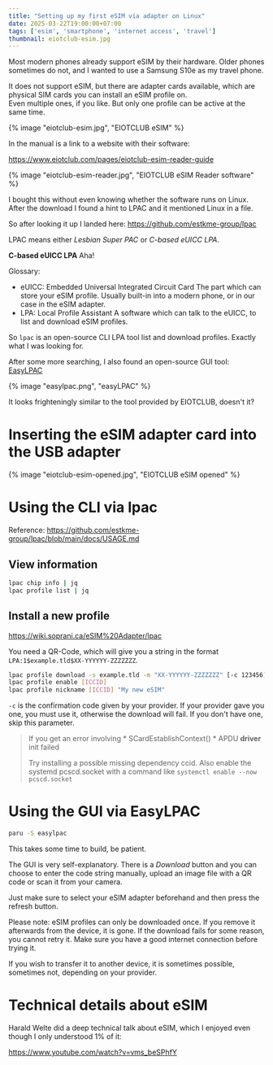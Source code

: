 ```yaml
---
title: "Setting up my first eSIM via adapter on Linux"
date: 2025-03-22T19:00:00+07:00
tags: ['esim', 'smartphone', 'internet access', 'travel']
thumbnail: eiotclub-esim.jpg
---
```


Most modern phones already support eSIM by their hardware.
Older phones sometimes do not, and I wanted to use a Samsung S10e
as my travel phone.

It does not support eSIM, but there are adapter cards available, which are physical
SIM cards you can install an eSIM profile on.\
Even multiple ones, if you like. But only one profile can be active at the same time.

{% image "eiotclub-esim.jpg", "EIOTCLUB eSIM" %}

In the manual is a link to a website with their software:

<https://www.eiotclub.com/pages/eiotclub-esim-reader-guide>

{% image "eiotclub-esim-reader.jpg", "EIOTCLUB eSIM Reader software" %}

I bought this without even knowing whether the software runs on Linux.
After the download I found a hint to LPAC and it mentioned Linux in a file.

So after looking it up I landed here:
<https://github.com/estkme-group/lpac>

LPAC means either *Lesbian Super PAC* or *C-based eUICC LPA*.

**C-based eUICC LPA**
Aha!

Glossary:

- eUICC: Embedded Universal Integrated Circuit Card
  The part which can store your eSIM profile. Usually built-in into a modern phone,
  or in our case in the eSIM adapter.
- LPA: Local Profile Assistant
  A software which can talk to the eUICC, to list and download eSIM profiles.

So `lpac` is an open-source CLI LPA tool list and download profiles.
Exactly what I was looking for.

After some more searching, I also found an open-source GUI tool:
[EasyLPAC](https://github.com/creamlike1024/EasyLPAC)

{% image "easylpac.png", "easyLPAC" %}

It looks frighteningly similar to the tool provided by EIOTCLUB, doesn't it?

# Inserting the eSIM adapter card into the USB adapter

{% image "eiotclub-esim-opened.jpg", "EIOTCLUB eSIM opened" %}

# Using the CLI via lpac

Reference:
<https://github.com/estkme-group/lpac/blob/main/docs/USAGE.md>

## View information

```bash
lpac chip info | jq
lpac profile list | jq
```

## Install a new profile

<https://wiki.soprani.ca/eSIM%20Adapter/lpac>

You need a QR-Code, which will give you a string in the format
`LPA:1$example.tld$XX-YYYYYY-ZZZZZZZ`.

```bash
lpac profile download -s example.tld -m "XX-YYYYYY-ZZZZZZZ" [-c 123456]
lpac profile enable [ICCID]
lpac profile nickname [ICCID] "My new eSIM"
```

`-c` is the confirmation code given by your provider.
If your provider gave you one, you must use it, otherwise the download will fail.
If you don't have one, skip this parameter.

> If you get an error involving * SCardEstablishContext() * APDU **driver** init failed
> 
> Try installing a possible missing dependency ccid. Also enable the systemd pcscd.socket with a command like
> `systemctl enable --now pcscd.socket`

# Using the GUI via EasyLPAC

```bash
paru -S easylpac
```

This takes some time to build, be patient.

The GUI is very self-explanatory.
There is a *Download* button and you can choose to enter the code string manually,
upload an image file with a QR code or scan it from your camera.

Just make sure to select your eSIM adapter beforehand and then press the refresh button.

Please note: eSIM profiles can only be downloaded once.
If you remove it afterwards from the device, it is gone.
If the download fails for some reason, you cannot retry it.
Make sure you have a good internet connection before trying it.

If you wish to transfer it to another device, it is sometimes possible, sometimes not,
depending on your provider.

# Technical details about eSIM

Harald Welte did a deep technical talk about eSIM, which I enjoyed
even though I only understood 1% of it:

<https://www.youtube.com/watch?v=vms_beSPhfY>
